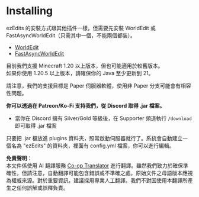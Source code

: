 <!--
CO_OP_TRANSLATOR_METADATA:
{
  "original_hash": "997c85d70e410532746939fc02501de7",
  "translation_date": "2025-05-13T02:24:21+00:00",
  "source_file": "getting-started/installing.md",
  "language_code": "tw"
}
-->
# Installing

ezEdits 的安裝方式跟其他插件一樣，但需要先安裝 WorldEdit 或 FastAsyncWorldEdit（只需其中一個，不能兩個都裝）。

* [WorldEdit](https://modrinth.com/plugin/worldedit)
* [FastAsyncWorldEdit](https://www.spigotmc.org/resources/fastasyncworldedit.13932/)

目前我們支援 Minecraft 1.20 以上版本，但也可能適用於較舊版本。\
如果你使用 1.20.5 以上版本，請確保你的 Java 至少更新到 21。

請注意，我們的支援目標是 Paper 伺服器軟體，使用非 Paper 分支可能會有相容性問題。

**你可以透過在 Patreon/Ko-Fi 支持我們，從 Discord 取得 .jar 檔案。**

- 當你在 Discord 擁有 Silver/Gold 等級後，在 Supporter 頻道執行 `/download` 即可取得 .jar 檔案

只要把 .jar 檔放進 plugins 資料夾，照常啟動伺服器就行了。系統會自動建立一個名為 "ezEdits" 的資料夾，裡面有 config.yml 檔案，你可以進行編輯。

**免責聲明**：  
本文件係使用 AI 翻譯服務 [Co-op Translator](https://github.com/Azure/co-op-translator) 進行翻譯。雖然我們致力於確保準確性，但請注意，自動翻譯可能包含錯誤或不準確之處。原始文件之母語版本應視為權威來源。對於重要資訊，建議採用專業人工翻譯。我們不對因使用本翻譯所產生之任何誤解或誤釋負責。